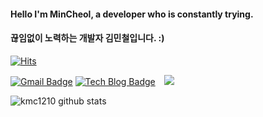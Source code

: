 
#### Hello I'm MinCheol, a developer who is constantly trying. 
#### 끊임없이 노력하는 개발자 김민철입니다. :)




<div align=left>	
	
	
[![Hits](https://hits.seeyoufarm.com/api/count/incr/badge.svg?url=https%3A%2F%2Fgithub.com%2Fkmc1210&count_bg=%23ACE4A5&title_bg=%23555555&icon=&icon_color=%23E7E7E7&title=hits&edge_flat=false)](https://hits.seeyoufarm.com)
	
	
[![Gmail Badge](https://img.shields.io/badge/Gmail-d14836?style=plastic-square&logo=Gmail&logoColor=white&link=mailto:skmnzn@gmail.com)](mailto:skmnzn@gmail.com)
  [![Tech Blog Badge](http://img.shields.io/badge/-Tech%20blog-black?style=plastic-square&logo=github&link=https://nyong-nyongs.tistory.com/)](https://nyong-nyongs.tistory.com/) <a href="https://instagram.com/bigkongs">
    <img 
        src="http://img.shields.io/badge/-Instagram-black?style=flat&logo=Instagram&link=https://instagram.com/bigkongs/"
        style="height : auto; margin-left : 10px; margin-right : 10px;"/>
</a>
</div>

![kmc1210 github stats](https://github-readme-stats.vercel.app/api?username=kmc1210&show_icons=true)


<!--
**kmc1210/kmc1210** is a ✨ _special_ ✨ repository because its `README.md` (this file) appears on your GitHub profile.

Here are some ideas to get you started:

- 🔭 I’m currently working on ...
- 🌱 I’m currently learning ...
- 👯 I’m looking to collaborate on ...
- 🤔 I’m looking for help with ...
- 💬 Ask me about ...
- 📫 How to reach me: ...
- 😄 Pronouns: ...
- ⚡ Fun fact: ...
-->
